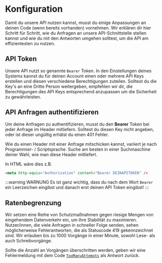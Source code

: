 # Konfiguration
Damit du unsere API nutzen kannst, musst du einige Anpassungen an deinen Code (wenn bereits vorhanden) vornehmen.
Wir erklären dir hier Schritt für Schritt, wie du Anfragen an unsere API-Schnittstelle stellen kannst und wie du mit den Antworten umgehen solltest, um die API am effizientesten zu nutzen.

## API Token
Unsere API nutzt so genannte `Bearer` Token. In den Einstellungen deines Systems kannst du für deinen Account einen oder mehrere API Keys erstellen und diesen verschiedene Berechtigungen zuteilen. Solltest du die Key's an eine Dritte Person weitergeben, empfehlen wir dir, die Berechtigungen des API Keys entsprechend anzupassen um die Sicherheit zu gewährleisten.

## API Anfragen authentifizieren
Um deine Anfragen zu authentifizieren, musst du den <b>Bearer</b> Token bei jeder Anfrage im Header mitliefern. Solltest du diesen Key nicht angeben, oder ist dieser ungültig erhälst du einen 401 Fehler.

Wie du einen Header mit einer Anfrage mitschicken kannst, variiert je nach Programmier- / Scriptsprache. Suche am besten in einer Suchmaschine deiner Wahl, wie man diese Header mitliefert.

In HTML wäre dies z.B.

```html
<meta http-equiv="Authorization" content="Bearer DEINAPITOKEN" />
```
:::warning WARNUNG
Es ist ganz wichtig, dass du nach dem Wort `Bearer` ein Leerzeichen eingibst und danach erst deinen API Token eingibst!
:::

## Ratenbegrenzung
Wir setzen eine Reihe von Schutzmaßnahmen gegen riesige Mengen von eingehendem Datenverkehr ein, um ihre Stabilität zu maximieren. Nutzer/innen, die viele Anfragen in schneller Folge senden, sehen möglicherweise Fehlerantworten, die als Statuscode 419 gekennzeichnet sind. Wir erlauben bis zu 1000 Vorgänge in einer Minute, sowohl Lese- als auch Schreibvorgänge.

Sollte die Anzahl an Vorgängen überschritten werden, geben wir eine Fehlermeldung mit dem Code [`TooManyAttempts`](./error-handling.md#toomanyattempts) als Antwort zurück.